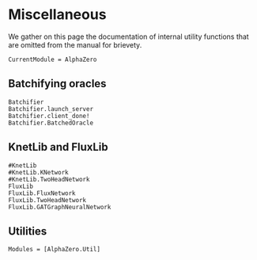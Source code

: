 # Miscellaneous

We gather on this page the documentation of internal utility functions that are
omitted from the manual for brievety.

```@meta
CurrentModule = AlphaZero
```

## Batchifying oracles

```@docs
Batchifier
Batchifier.launch_server
Batchifier.client_done!
Batchifier.BatchedOracle
```

## KnetLib and FluxLib

```@docs
#KnetLib
#KnetLib.KNetwork
#KnetLib.TwoHeadNetwork
FluxLib
FluxLib.FluxNetwork
FluxLib.TwoHeadNetwork
FluxLib.GATGraphNeuralNetwork
```

## Utilities

```@autodocs
Modules = [AlphaZero.Util]
```